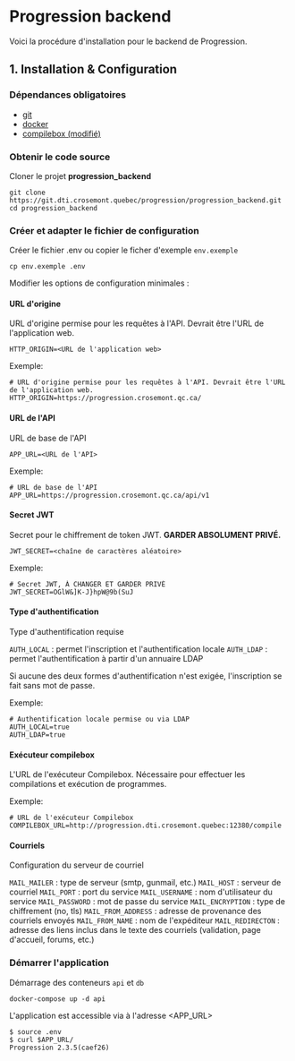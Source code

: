 # Progression backend

Voici la procédure d'installation pour le backend de Progression.

## 1. Installation & Configuration

### Dépendances obligatoires

- [git](https://git-scm.com/downloads)
- [docker](https://www.docker.com/)
- [compilebox (modifié)](https://git.dti.crosemont.quebec/progression/compilebox)

### Obtenir le code source

Cloner le projet **progression_backend**

```
git clone https://git.dti.crosemont.quebec/progression/progression_backend.git
cd progression_backend
```

### Créer et adapter le fichier de configuration

Créer le fichier .env ou copier le ficher d'exemple `env.exemple`

```
cp env.exemple .env
```

Modifier les options de configuration minimales :

#### URL d'origine
URL d'origine permise pour les requêtes à l'API. Devrait être l'URL de l'application web.

```
HTTP_ORIGIN=<URL de l'application web>
```

Exemple:
```
# URL d'origine permise pour les requêtes à l'API. Devrait être l'URL de l'application web.
HTTP_ORIGIN=https://progression.crosemont.qc.ca/
```

#### URL de l'API
URL de base de l'API

```
APP_URL=<URL de l'API>
```

Exemple:
```
# URL de base de l'API
APP_URL=https://progression.crosemont.qc.ca/api/v1
```

#### Secret JWT
Secret pour le chiffrement de token JWT. 
**GARDER ABSOLUMENT PRIVÉ.**

```
JWT_SECRET=<chaîne de caractères aléatoire>
```

Exemple:
```
# Secret JWT, À CHANGER ET GARDER PRIVÉ
JWT_SECRET=OGlW&]K-J}hpW@9b(SuJ
```

#### Type d'authentification
Type d'authentification requise

`AUTH_LOCAL` : permet l'inscription et l'authentification locale
`AUTH_LDAP` : permet l'authentification à partir d'un annuaire LDAP

Si aucune des deux formes d'authentification n'est exigée, l'inscription se fait sans mot de passe.

Exemple:
```
# Authentification locale permise ou via LDAP
AUTH_LOCAL=true
AUTH_LDAP=true
```

#### Exécuteur compilebox
L'URL de l'exécuteur Compilebox. Nécessaire pour effectuer les compilations et exécution de programmes.

Exemple:
```
# URL de l'exécuteur Compilebox
COMPILEBOX_URL=http://progression.dti.crosemont.quebec:12380/compile
```

#### Courriels
Configuration du serveur de courriel

`MAIL_MAILER` : type de serveur (smtp, gunmail, etc.)
`MAIL_HOST` : serveur de courriel
`MAIL_PORT` : port du service
`MAIL_USERNAME` : nom d'utilisateur du service
`MAIL_PASSWORD` : mot de passe du service
`MAIL_ENCRYPTION` : type de chiffrement (no, tls)
`MAIL_FROM_ADDRESS` : adresse de provenance des courriels envoyés
`MAIL_FROM_NAME` : nom de l'expéditeur
`MAIL_REDIRECTON` : adresse des liens inclus dans le texte des courriels (validation, page d'accueil, forums, etc.)

### Démarrer l'application

Démarrage des conteneurs `api` et `db`

```
docker-compose up -d api
```

L'application est accessible via à l'adresse <APP_URL>

```
$ source .env
$ curl $APP_URL/
Progression 2.3.5(caef26)
```
